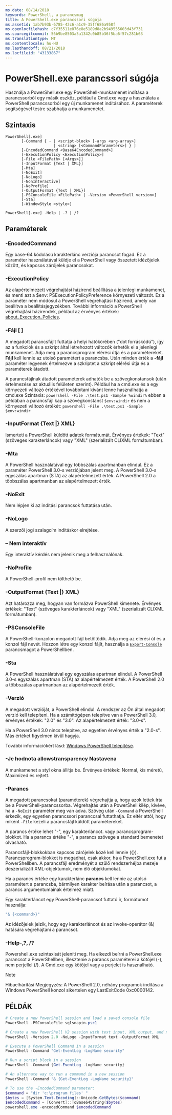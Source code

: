 ```yaml
---
ms.date: 08/14/2018
keywords: PowerShell, a parancsmag
title: A PowerShell.exe parancssori súgója
ms.assetid: 1ab7b93b-6785-42c6-a1c9-35ff686a958f
ms.openlocfilehash: c7f35511e876e8e5189d8a2b949555603d43f731
ms.sourcegitcommit: 56b9be8503a5a1342c0b85b36f5ba6f57c281b63
ms.translationtype: MT
ms.contentlocale: hu-HU
ms.lasthandoff: 08/21/2018
ms.locfileid: "43133867"
---
```

# <a name="powershellexe-command-line-help"></a>PowerShell.exe parancssori súgója

Használja a PowerShell.exe egy PowerShell-munkamenet indítása a parancssorból egy másik eszköz, például a Cmd.exe vagy a használata a PowerShell parancssorból egy új munkamenet indításához. A paraméterek segítségével testre szabhatja a munkamenetet.

## <a name="syntax"></a>Szintaxis

```syntax
PowerShell[.exe]
       [-Command { - | <script-block> [-args <arg-array>]
                     | <string> [<CommandParameters>] } ]
       [-EncodedCommand <Base64EncodedCommand>]
       [-ExecutionPolicy <ExecutionPolicy>]
       [-File <FilePath> [<Args>]]
       [-InputFormat {Text | XML}]
       [-Mta]
       [-NoExit]
       [-NoLogo]
       [-NonInteractive]
       [-NoProfile]
       [-OutputFormat {Text | XML}]
       [-PSConsoleFile <FilePath> | -Version <PowerShell version>]
       [-Sta]
       [-WindowStyle <style>]

PowerShell[.exe] -Help | -? | /?
```

## <a name="parameters"></a>Paraméterek

### <a name="-encodedcommand-base64encodedcommand"></a>-EncodedCommand <Base64EncodedCommand>

Egy base-64 kódolású karakterlánc verziója parancsot fogad. Ez a paraméter használatával küldje el a PowerShell vagy összetett idézőjelek között, és kapcsos zárójelek parancsokat.

### <a name="-executionpolicy-executionpolicy"></a>-ExecutionPolicy <ExecutionPolicy>

Az alapértelmezett végrehajtási házirend beállítása a jelenlegi munkamenet, és menti azt a $env: PSExecutionPolicyPreference környezeti változót. Ez a paraméter nem módosul a PowerShell végrehajtási házirend, amely van beállítva a beállításjegyzékben. További információ a PowerShell végrehajtási házirendek, például az érvényes értékek: [about_Execution_Policies](/powershell/module/microsoft.powershell.core/about/about_execution_policies).

### <a name="-file-filepath-parameters"></a>-Fájl <FilePath> \[ <Parameters>]

A megadott parancsfájlt futtatja a helyi hatókörében ("dot forráskódú"), így az a funkciók és a szkript által létrehozott változók érhetők el a jelenlegi munkamenet. Adja meg a parancsprogram elérési útja és a paramétereket. **Fájl** kell lennie az utolsó paramétert a parancsba. Után minden érték a **-fájl** paraméter legyenek értelmezve a szkriptet a szkript elérési útja és a paraméterek átadott.

A parancsfájlnak átadott paraméterek adhatók be a szövegkonstansok (után értelmezése az aktuális felületen szerint). Például ha a cmd.exe és a egy környezeti változó értékével továbbítani kívánt lenne használhatja a cmd.exe Szintaxis: `powershell -File .\test.ps1 -Sample %windir%` ebben a példában a parancsfájl kap a szövegkonstanst `$env:windir` és nem a környezeti változó értékét: `powershell -File .\test.ps1 -Sample $env:windir`

### <a name="-inputformat-text--xml"></a>\-InputFormat {Text |} XML}

Ismerteti a PowerShell küldött adatok formátumát. Érvényes értékek: "Text" (szöveges karakterláncok) vagy "XML" (szerializált CLIXML formátumban).

### <a name="-mta"></a>-Mta

A PowerShell használatával egy többszálas apartmanban elindul. Ez a paraméter PowerShell 3.0-s verziójában jelent meg. A PowerShell 3.0-s egyszálas apartman (STA) az alapértelmezett érték. A PowerShell 2.0 a többszálas apartmanban az alapértelmezett érték.

### <a name="-noexit"></a>-NoExit

Nem lépjen ki az indítási parancsok futtatása után.

### <a name="-nologo"></a>-NoLogo

A szerzői jogi szalagcím indításkor elrejtése.

### <a name="-noninteractive"></a>– Nem interaktív

Egy interaktív kérdés nem jelenik meg a felhasználónak.

### <a name="-noprofile"></a>-NoProfile

A PowerShell-profil nem tölthető be.

### <a name="-outputformat-text--xml"></a>-OutputFormat {Text |} XML}

Azt határozza meg, hogyan van formázva PowerShell kimenete. Érvényes értékek: "Text" (szöveges karakterláncok) vagy "XML" (szerializált CLIXML formátumban).

### <a name="-psconsolefile-filepath"></a>-PSConsoleFile <FilePath>

A PowerShell-konzolon megadott fájl betöltődik. Adja meg az elérési út és a konzol fájl nevét. Hozzon létre egy konzol fájlt, használja a [ `Export-Console` ](/powershell/module/Microsoft.PowerShell.Core/Export-Console) parancsmagot a PowerShellben.

### <a name="-sta"></a>-Sta

A PowerShell használatával egy egyszálas apartman elindul. A PowerShell 3.0-s egyszálas apartman (STA) az alapértelmezett érték. A PowerShell 2.0 a többszálas apartmanban az alapértelmezett érték.

### <a name="-version-powershell-version"></a>-Verzió <PowerShell Version>

A megadott verzióját, a PowerShell elindul. A rendszer az Ön által megadott verzió kell telepíteni. Ha a számítógépen telepítve van a PowerShell 3.0, érvényes értékek: "2.0" és "3.0". Az alapértelmezett érték: "3.0-s".

Ha a PowerShell 3.0 nincs telepítve, az egyetlen érvényes érték a "2.0-s". Más értéket figyelmen kívül hagyja.

További információkért lásd: [Windows PowerShell telepítése](../../setup/installing-windows-powershell.md).

### <a name="-windowstyle-window-style"></a>-Je hodnota allowstransparency Nastavena <Window style>

A munkamenet a styl okna állítja be. Érvényes értékek: Normal, kis méretű, Maximized és rejtett.

### <a name="-command"></a>-Parancs

A megadott parancsokat (paraméterek) végrehajtja a, hogy azok lettek írta be a PowerShell-parancssorba. Végrehajtás után a PowerShell kilép, kivéve, ha a `-NoExit` paraméter meg van adva.
Szöveg után `-Command` a PowerShell érkezik, egy egyetlen parancssori paranccsal futtathatja. Ez eltér attól, hogy miként `-File` kezeli a parancsfájl küldött paramétereket.

A parancs értéke lehet "-", egy karakterláncot. vagy parancsprogram-blokkot. Ha a parancs értéke "-", a parancs szövege a standard bemenetet olvasható.

Parancsfájl-blokkokban kapcsos zárójelek közé kell lennie ({}). Parancsprogram-blokkot is megadhat, csak akkor, ha a PowerShell.exe fut a PowerShellben. A parancsfájl eredményét a szülő rendszerhéjba mezeje deszerializált XML-objektumok, nem élő objektumokat.

Ha a parancs értéke egy karakterlánc **parancs** kell lennie az utolsó paramétert a parancsba, bármilyen karakter beírása után a parancsot, a parancs argumentumainak értelmez miatt.

Egy karakterláncot egy PowerShell-parancsot futtató ír, formátumot használja:

```powershell
"& {<command>}"
```

Az idézőjelek jelzik, hogy egy karakterláncot és az invoke-operátor (&) hatására végrehajtani a parancsot.

### <a name="-help---"></a>-Help-,?, /?

Powershell.exe szintaxisát jeleníti meg. Ha elkezdi beírni a PowerShell.exe parancsot a PowerShellben, illesztenie a parancs paraméterei a kötőjel (-), nem perjellel (/). A Cmd.exe egy kötőjel vagy a perjelet is használható.

> [!NOTE]
> Hibaelhárítási Megjegyzés: A PowerShell 2.0, néhány programok indítása a Windows PowerShell konzol sikertelen egy LastExitCode 0xc0000142.

## <a name="examples"></a>PÉLDÁK

```powershell
# Create a new PowerShell session and load a saved console file
PowerShell -PSConsoleFile sqlsnapin.psc1

# Create a new PowerShell V2 session with text input, XML output, and no logo
PowerShell -Version 2.0 -NoLogo -InputFormat text -OutputFormat XML

# Execute a PowerShell Command in a session
PowerShell -Command "Get-EventLog -LogName security"

# Run a script block in a session
PowerShell -Command {Get-EventLog -LogName security}

# An alternate way to run a command in a new session
PowerShell -Command "& {Get-EventLog -LogName security}"

# To use the -EncodedCommand parameter:
$command = "dir 'c:\program files' "
$bytes = [System.Text.Encoding]::Unicode.GetBytes($command)
$encodedCommand = [Convert]::ToBase64String($bytes)
powershell.exe -encodedCommand $encodedCommand
```
